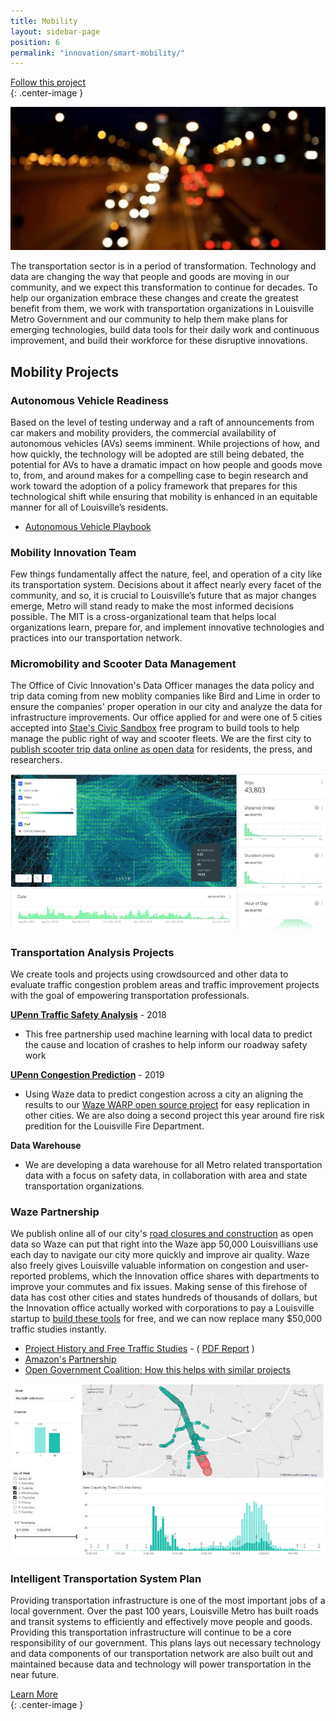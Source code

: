 ```yaml
---
title: Mobility
layout: sidebar-page
position: 6
permalink: "innovation/smart-mobility/"
---
```


<div class="end-xs hidden-xs col-md-4 button-wrap">
<a class="usa-button usa-button-outline link--external" href="https://public.govdelivery.com/accounts/KYLOUISVILLE/subscriber/new?category_id=KYLOUISVILLE_C72" target="_blank">Follow this project</a>
</div>{: .center-image }

![Mobility is transforming](/assets/img/projects/smart-mobility/smart-mobility.jpg)

The transportation sector is in a period of transformation. Technology and data are changing the way that people and goods are moving in our community, and we expect this transformation to continue for decades. To help our organization embrace these changes and create the greatest benefit from them, we work with transportation organizations in Louisville Metro Government and our community to help them make plans for emerging technologies, build data tools for their daily work and continuous improvement, and build their workforce for these disruptive innovations.

## Mobility Projects

### Autonomous Vehicle Readiness 

Based on the level of testing underway and a raft of announcements from car makers and mobility providers, the commercial availability of autonomous vehicles (AVs) seems imminent. While projections of how, and how quickly, the technology will be adopted are still being debated, the potential for AVs to have a dramatic impact on how people and goods move to, from, and around makes for a compelling case to begin research and work toward the adoption of a policy framework that prepares for this technological shift while ensuring that mobility is enhanced in an equitable manner for all of Louisville’s residents.

* [Autonomous Vehicle Playbook](https://av.louisvilleky.gov/)

### Mobility Innovation Team

Few things fundamentally affect the nature, feel, and operation of a city like its transportation system. Decisions about it affect nearly every facet of the community, and so, it is crucial to Louisville’s future that as major changes emerge, Metro will stand ready to make the most informed decisions possible. The MIT is a cross-organizational team that helps local organizations learn, prepare for, and implement innovative technologies and practices into our transportation network.

### Micromobility and Scooter Data Management

The Office of Civic Innovation's Data Officer manages the data policy and trip data coming from new moblity companies like Bird and Lime in order to ensure the companies' proper operation in our city and analyze the data for infrastructure improvements.  Our office applied for and were one of 5 cities accepted into [Stae's Civic Sandbox](https://medium.com/city-as-a-service/co-creating-with-cities-announcing-the-stae-civic-data-sandbox-b901d4f7c3bb) free program to build tools to help manage the public right of way and scooter fleets.  We are the first city to [publish scooter trip data online as open data](https://data.louisvilleky.gov/dataset/dockless-vehicles) for residents, the press, and researchers. 

![Mobility Scooter Map](/assets/img/projects/smart-mobility/mobility-scooters.png)

### Transportation Analysis Projects

We create tools and projects using crowdsourced and other data to evaluate traffic congestion problem areas and traffic improvement projects with the goal of empowering transportation professionals.

**[UPenn Traffic Safety Analysis](https://insiderlouisville.com/government/infrastructure/a-new-data-project-aims-to-predict-louisville-traffic-collisions/)** - 2018
* This free partnership used machine learning with local data to predict the cause and location of crashes to help inform our roadway safety work

**[UPenn Congestion Prediction](https://twitter.com/Md_Harris/status/1110714651833188353)** - 2019
* Using Waze data to predict congestion across a city an aligning the results to our [Waze WARP open source project](https://github.com/LouisvilleMetro/WazeCCPProcessor/wiki/Waze-CCP-Collaborative-Processor) for easy replication in other cities.  We are also doing a second project this year around fire risk predition for the Louisville Fire Department.

**Data Warehouse**
* We are developing a data warehouse for all Metro related transportation data with a focus on safety data, in collaboration with area and state transportation organizations.

### Waze Partnership

We publish online all of our city's [road closures and construction](https://data.louisvilleky.gov/dataset/lane-closures-construction) as open data so Waze can put that right into the Waze app 50,000 Louisvillians use each day to navigate our city more quickly and improve air quality.   Waze also freely gives Louisville valuable information on congestion and user-reported problems, which the Innovation office shares with departments to improve your commutes and fix issues.  Making sense of this firehose of data has cost other cities and states hundreds of thousands of dollars, but the Innovation office actually worked with corporations to pay a Louisville startup to [build these tools](https://github.com/LouisvilleMetro/WazeCCPProcessor/) for free, and we can now replace many $50,000 traffic studies instantly. 

* [Project History and Free Traffic Studies](https://medium.com/louisville-metro-opi2/how-we-do-free-traffic-studies-with-waze-data-and-how-you-can-too-a550b0728f65) - ( [PDF Report](https://drive.google.com/file/d/1viZ_IoyP5nyY4bFp9NH7IsHjhO7KkWFn/view) )
* [Amazon's Partnership](https://aws.amazon.com/blogs/publicsector/city-of-louisville-builds-a-traffic-analysis-model-using-open-data-and-machine-learning/)
* [Open Government Coalition: How this helps with similar projects](https://datasmart.ash.harvard.edu/news/article/how-create-open-source-projects-and-get-private-companies-pay-it-0)

![Waze Dashboard](/assets/img/projects/smart-mobility/mobility-waze2.png)

### Intelligent Transportation System Plan

Providing transportation infrastructure is one of the most important jobs of a local government. Over the past 100 years, Louisville Metro has built roads and transit systems to efficiently and effectively move people and goods. Providing this transportation infrastructure will continue to be a core responsibility of our government. This plans lays out necessary technology and data components of our transportation network are also built out and maintained because data and technology will power transportation in the near future.

<div class="end-xs hidden-xs col-md-3 button-wrap">
<a class="usa-button usa-button-outline link--external" href="https://projects.lsvll.io/projects/smart-mobility/">Learn More</a>
</div>{: .center-image }
